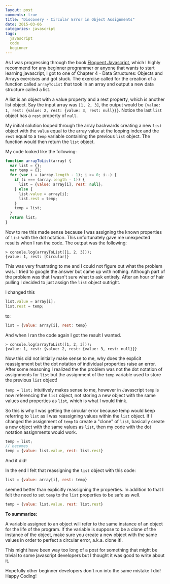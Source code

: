 ```yaml
---
layout: post
comments: true
title: "Discovery - Circular Error in Object Assignments"
date: 2015-03-06
categories: javascript
tags:
  javascript
  code
  beginner
---
```

As I was progressing through the book [Eloquent Javascript][ejs], which I highly
recommend for any beginner programmer or anyone that wants to start learning
javascript, I got to one of Chapter 4 - Data Structures: Objects and Arrays
exercises and got stuck. The exercise called for the creation of a function
called `arrayToList` that took in an array and output a new data structure called a list.

<!--break-->

A list is an object with a value property and a rest property, which is another list object.
Say the input array was `[1, 2, 3]`, the output would be `{value: 1, rest:
{value: 2, rest: {value: 3, rest: null}}}`. Notice the last `list` object has a
`rest` property of `null`.

My initial solution looped through the array backwards creating a new `list`
object with the `value` equal to the array value at the looping index and the
`rest` equal to a `temp` variable containing the previous `list` object. The
function would then return the `list` object.

My code looked like the following:

~~~ javascript
function arrayToList(array) {
  var list = {};
  var temp = {};
  for (var i = (array.length - 1); i >= 0; i--) {
    if (i === (array.length - 1)) {
      list = {value: array[i], rest: null};
    } else {
      list.value = array[i];
      list.rest = temp;
    }
    temp = list;
  }
  return list;
}
~~~

Now to me this made sense because I was assigning the known properties of `list`
with the dot notation. This unfortunately gave me unexpected results when I ran
the code. The output was the following:

~~~ console
> console.log(arrayToList([1, 2, 3]));
{value: 1, rest: [Circular]}
~~~

This was very frustrating to me and I could not figure out what the problem was.
I tried to google the answer but came up with nothing. Although part of the
problem was that I wasn't sure what to ask entirely. After an hour of hair
pulling I decided to just assign the `list` object outright.

I changed this

~~~ javascript
list.value = array[i];
list.rest = temp;
~~~

to:

~~~ javascript
list = {value: array[i], rest: temp}
~~~

And when I ran the code again I got the result I wanted.

~~~ console
> console.log(arrayToList([1, 2, 3]));
{value: 1, rest: {value: 2, rest: {value: 3, rest: null}}}
~~~

Now this did not initially make sense to me, why does the explicit reassignment
but the dot notation of individual properties raise an error. After some
reasoning I realized the the problem was not the dot notation of assignments for
`list` but the assignment of the `temp` variable used to store the previous
`list` object!

`temp = list;` intuitively makes sense to me, however in Javascript `temp` is
now referencing the `list` object, not storing a new object with the same values
and properties as `list`, which is what I would think.

So this is why I was getting the circular error because temp would keep
referring to `list` as I was reassigning values within the `list` object. If I
changed the assignment of `temp` to create a "clone" of `list`, basically create
a new object with the same values as `list`, then my code with the dot notation
assignments would work.

~~~ javascript
temp = list;
// becomes
temp = {value: list.value, rest: list.rest}
~~~

And it did!

In the end I felt that reassigning the `list` object with this code:

~~~ javascript
list = {value: array[i], rest: temp}
~~~

seemed better than explicitly reassigning the properties. In addition to that I
felt the need to set `temp` to the `list` properties to be safe as well.

~~~ javascript
temp = {value: list.value, rest: list.rest}
~~~

**To summarize:**

A variable assigned to an object will refer to the same instance of an object
for the life of the program. If the variable is suppose to be a clone of the
instance of the object, make sure you create a new object with the same values
in order to perfect a circular error, a.k.a. clone it!.

This might have been way too long of a post for something that might be trivial
to some javascript developers but I thought it was good to write about it.

Hopefully other beginner developers don't run into the same mistake I did! Happy
Coding!

[ejs]: http://eloquentjavascript.net
